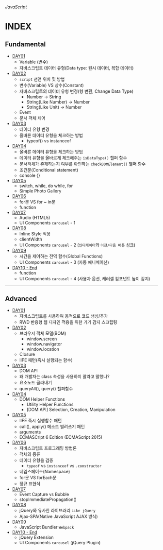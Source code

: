 ###### JavaScript

# INDEX

## Fundamental
- [DAY01](./A_Fundamental/DAY01/README.md) 
	- Variable (변수)
	- 자바스크립트 데이터 유형(Data type: 원시 데이터, 복합 데이터)
- [DAY02](./A_Fundamental/DAY02/README.md)
	- `script` 선언 위치 및 방법
	- 변수(Variable) VS 상수(Constant)
	- 자바스크립트의 데이터 유형 변경(형 변환, Change Data Type)
		- Number -> String
		- String(Like Number) -> Number
		- String(Like Unit) -> Number
	- Event
	- 문서 객체 제어
- [DAY03](./A_Fundamental/DAY03/README.md)
	- 데이터 유형 변경
	- 올바른 데이터 유형을 체크하는 방법
		- typeof() vs instanceof
- [DAY04](./A_Fundamental/DAY04/README.md)
	- 올바른 데이터 유형을 체크하는 방법
	- 데이터 유형을 올바르게 체크해주는 `isDataType()` 헬퍼 함수
	- 문서객체가 존재하는지 여부를 확인하는 `checkDOMElement()` 헬퍼 함수
	- 조건문(Conditional statement)
	- console {}
- [DAY05](./A_Fundamental/DAY05/README.md)
	- switch, while, do while, for
	- Simple Photo Gallery
- [DAY06](./A_Fundamental/DAY06/README.md)
	- for문 VS for ~ in문
	- function
- [DAY07](./A_Fundamental/DAY07/README.md)
	- Audio (HTML5) 
	- UI Components `carousel` - 1
- [DAY08](./A_Fundamental/DAY08/README.md)
	- Inline Style 적용
	- clientWidth
	- UI Components `carousel` - 2 (`인디케이터`와 `이전/다음 버튼` 싱크)
- [DAY09](./A_Fundamental/DAY09/README.md)
	- 시간을 제어하는 전역 함수(Global Functions)
	- UI Components `carousel` - 3 (자동 애니메이션)
- [DAY10 - End](./A_Fundamental/DAY10/README.md)
	- function
	- UI Components `carousel` - 4 (사용자 옵션, 캐러셀 컴포넌트 높이 감지)
	
---

## Advanced
- [DAY01](./B_Advanced/DAY01/README.md) 
	- 자바스크립트를 사용하여 동적으로 코드 생성/추가
	- RWD 반응형 웹 디자인 적용을 위한 기기 감지 스크립팅
- [DAY02](./B_Advanced/DAY02/README.md)
	- 브라우저 객체 모델(BOM)
		- window.screen
		- window.navigator
		- window.location
	- Closure
	- IIFE 패턴(즉시 실행되는 함수)
- [DAY03](./B_Advanced/DAY03/README.md)
	- DOM API
	- 왜 개발자는 class 속성을 사용하지 말라고 말했나?
	- 요소노드 골라내기
	- queryAll(), query() 헬퍼함수
- [DAY04](./B_Advanced/DAY04/README.md)
	- DOM Helper Functions
		- Utility Helper Functions
		- [DOM API] Selection, Creation, Manipulation
- [DAY05](./B_Advanced/DAY05/README.md)
	- IIFE 즉시 실행함수 패턴
	- call(), apply() 메소드 빌려쓰기 패턴
	- arguments
	- ECMASCript 6 Edition (ECMAScript 2015)
- [DAY06](./B_Advanced/DAY06/README.md)
	- 자바스크립트 프로그래밍 방법론
	- 객체의 종류
	- 데이터 유형을 검증
		- `typeof` vs `instanceof` vs `.constructor`
	- 네임스페이스(Namespace)
	- for문 VS forEach문
	- 정규 표현식
- [DAY07](./B_Advanced/DAY07/README.md)
	- Event Capture vs Bubble
	- stopImmediatePropagation()
- [DAY08](./B_Advanced/DAY08/README.md)
	- jQuery와 유사한 라이브러리 `Like jQuery`
	- Ajax-SPA(Native JavaScript AJAX 방식)
- [DAY09](./B_Advanced/DAY09/README.md)
	- JavaScript Bundler `Webpack`
- [DAY10 - End](./B_Advanced/DAY10/README.md)
	- jQuery Extension
	- UI Components `carousel` (jQuery Plugin)